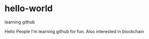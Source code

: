 # hello-world
learning github

Hello People
I'm learning github for fun. 
Also interested in blockchain
